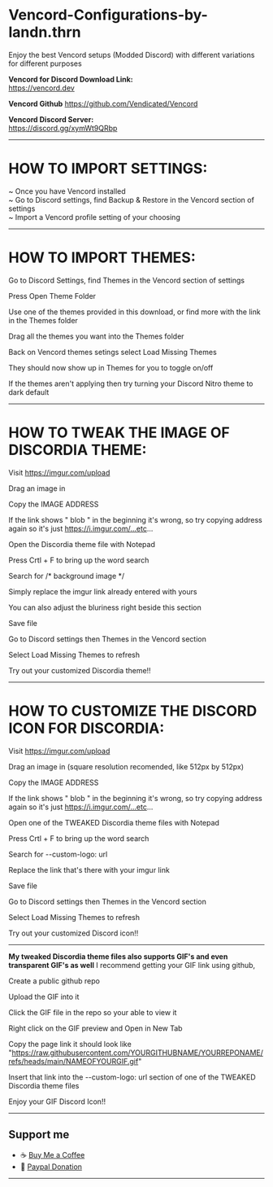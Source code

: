# Vencord-Configurations-by-landn.thrn

Enjoy the best Vencord setups (Modded Discord) with different variations for different purposes

**Vencord for Discord Download Link:**  
https://vencord.dev

**Vencord Github**
https://github.com/Vendicated/Vencord

**Vencord Discord Server:**  
https://discord.gg/xymWt9QRbp

---

# HOW TO IMPORT SETTINGS:

~ Once you have Vencord installed  
~ Go to Discord settings, find Backup & Restore in the Vencord section of settings  
~ Import a Vencord profile setting of your choosing  

---

# HOW TO IMPORT THEMES:

Go to Discord Settings, find Themes in the Vencord section of settings  

Press Open Theme Folder  

Use one of the themes provided in this download, or find more with the link in the Themes folder  

Drag all the themes you want into the Themes folder  

Back on Vencord themes setings select Load Missing Themes  

They should now show up in Themes for you to toggle on/off  

If the themes aren't applying then try turning your Discord Nitro theme to dark default  

---

# HOW TO TWEAK THE IMAGE OF DISCORDIA THEME:

Visit https://imgur.com/upload  

Drag an image in  

Copy the IMAGE ADDRESS  

If the link shows " blob " in the beginning it's wrong, so try copying address again so it's just https://i.imgur.com/...etc...  

Open the Discordia theme file with Notepad  

Press Crtl + F to bring up the word search  

Search for /* background image */  

Simply replace the imgur link already entered with yours  

You can also adjust the bluriness right beside this section  

Save file  

Go to Discord settings then Themes in the Vencord section  

Select Load Missing Themes to refresh  

Try out your customized Discordia theme!!  

---

# HOW TO CUSTOMIZE THE DISCORD ICON FOR DISCORDIA:

Visit https://imgur.com/upload  

Drag an image in (square resolution recomended, like 512px by 512px)  

Copy the IMAGE ADDRESS  

If the link shows " blob " in the beginning it's wrong, so try copying address again so it's just https://i.imgur.com/...etc...  

Open one of the TWEAKED Discordia theme files with Notepad  

Press Crtl + F to bring up the word search  

Search for --custom-logo: url  

Replace the link that's there with your imgur link  

Save file  

Go to Discord settings then Themes in the Vencord section  

Select Load Missing Themes to refresh  

Try out your customized Discord icon!!  

---

**My tweaked Discordia theme files also supports GIF's and even transparent GIF's as well** 
I recommend getting your GIF link using github,  

Create a public github repo  

Upload the GIF into it  

Click the GIF file in the repo so your able to view it  

Right click on the GIF preview and Open in New Tab  

Copy the page link it should look like "https://raw.githubusercontent.com/YOURGITHUBNAME/YOURREPONAME/refs/heads/main/NAMEOFYOURGIF.gif"  

Insert that link into the --custom-logo: url section of one of the TWEAKED Discordia theme files  

Enjoy your GIF Discord Icon!!  

---

## Support me
- ☕ [Buy Me a Coffee](https://buymeacoffee.com/landn.thrn)  
- 🌊 [Paypal Donation](https://www.paypal.com/donate/?hosted_button_id=K4PLHFVBH7X8C)

---
